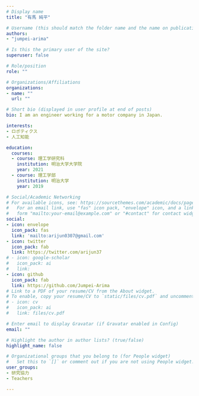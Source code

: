 ```yaml
---
# Display name
title: "有馬 純平"

# Username (this should match the folder name and the name on publications)
authors:
- "jumpei-arima"

# Is this the primary user of the site?
superuser: false

# Role/position
role: ""

# Organizations/Affiliations
organizations:
- name: ""
  url: ""

# Short bio (displayed in user profile at end of posts)
bio: I am an engineer working for a motor company in Japan.

interests:
- ロボティクス
- 人工知能

education:
  courses:
  - course: 理工学研究科
    institution: 明治大学大学院
    year: 2021
  - course: 理工学部
    institution: 明治大学
    year: 2019

# Social/Academic Networking
# For available icons, see: https://sourcethemes.com/academic/docs/page-builder/#icons
#   For an email link, use "fas" icon pack, "envelope" icon, and a link in the
#   form "mailto:your-email@example.com" or "#contact" for contact widget.
social:
- icon: envelope
  icon_pack: fas
  link: 'mailto:arijun0307@gmail.com'
- icon: twitter
  icon_pack: fab
  link: https://twitter.com/arijun37
# - icon: google-scholar
#   icon_pack: ai
#   link: 
- icon: github
  icon_pack: fab
  link: https://github.com/Jumpei-Arima
# Link to a PDF of your resume/CV from the About widget.
# To enable, copy your resume/CV to `static/files/cv.pdf` and uncomment the lines below.
# - icon: cv
#   icon_pack: ai
#   link: files/cv.pdf

# Enter email to display Gravatar (if Gravatar enabled in Config)
email: ""

# Highlight the author in author lists? (true/false)
highlight_name: false

# Organizational groups that you belong to (for People widget)
#   Set this to `[]` or comment out if you are not using People widget.
user_groups:
- 研究協力
- Teachers

---
```

